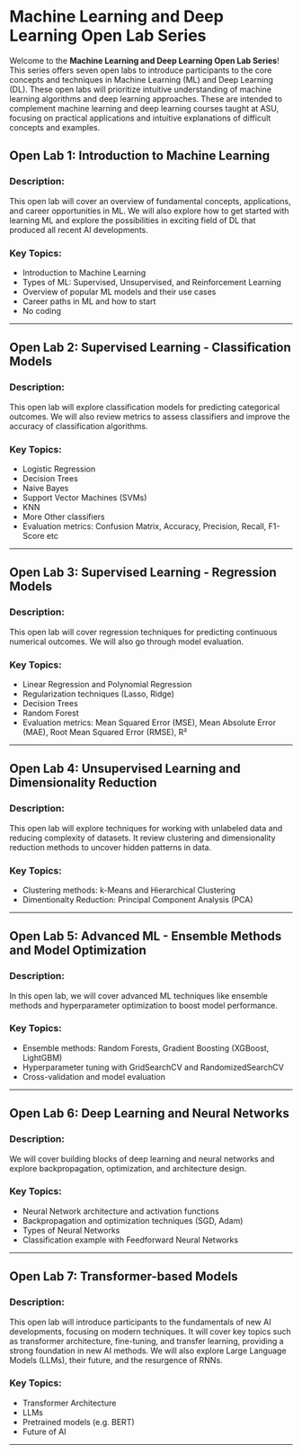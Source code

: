 # Machine Learning and Deep Learning Open Lab Series

Welcome to the **Machine Learning and Deep Learning Open Lab Series**! This series offers seven open labs to introduce participants to the core concepts and techniques in Machine Learning (ML) and Deep Learning (DL). These open labs will prioritize intuitive understanding of machine learning algorithms and deep learning approaches. These are intended to complement machine learning and deep learning courses taught at ASU, focusing on practical applications and intuitive explanations of difficult concepts and examples.


## **Open Lab 1: Introduction to Machine Learning**
### Description:  
This open lab will cover an overview of fundamental concepts, applications, and career opportunities in ML. We will also explore how to get started with learning ML and explore the possibilities in exciting field of DL that produced all recent AI developments.  

### Key Topics:  
- Introduction to Machine Learning  
- Types of ML: Supervised, Unsupervised, and Reinforcement Learning  
- Overview of popular ML models and their use cases  
- Career paths in ML and how to start
- No coding 

---
## **Open Lab 2: Supervised Learning - Classification Models**
### Description:  
This open lab will explore classification models for predicting categorical outcomes. We will also review metrics to assess classifiers and improve the accuracy of classification algorithms.  

### Key Topics:  
- Logistic Regression
- Decision Trees
- Naive Bayes  
- Support Vector Machines (SVMs)
- KNN
- More Other classifiers 
- Evaluation metrics: Confusion Matrix, Accuracy, Precision, Recall, F1-Score etc   
---

## **Open Lab 3: Supervised Learning - Regression Models**
### Description:  
This open lab will cover regression techniques for predicting continuous numerical outcomes. We will also go through model evaluation.  

### Key Topics:  
- Linear Regression and Polynomial Regression  
- Regularization techniques (Lasso, Ridge)
- Decision Trees
- Random Forest 
- Evaluation metrics: Mean Squared Error (MSE), Mean Absolute Error (MAE), Root Mean Squared Error (RMSE), R²  
---

## **Open Lab 4: Unsupervised Learning and Dimensionality Reduction**
### Description:  
This open lab will explore techniques for working with unlabeled data and reducing complexity of datasets. It review clustering and dimensionality reduction methods to uncover hidden patterns in data.  

### Key Topics:  
- Clustering methods: k-Means and Hierarchical Clustering  
- Dimentionalty Reduction: Principal Component Analysis (PCA)   

---

## **Open Lab 5: Advanced ML - Ensemble Methods and Model Optimization**
### Description:  
In this open lab, we will cover advanced ML techniques like ensemble methods and hyperparameter optimization to boost model performance.  

### Key Topics:  
- Ensemble methods: Random Forests, Gradient Boosting (XGBoost, LightGBM)  
- Hyperparameter tuning with GridSearchCV and RandomizedSearchCV  
- Cross-validation and model evaluation  

---

## **Open Lab 6: Deep Learning and Neural Networks**
### Description:  
We will cover building blocks of deep learning and neural networks and explore backpropagation, optimization, and architecture design.  

### Key Topics:  
- Neural Network architecture and activation functions  
- Backpropagation and optimization techniques (SGD, Adam)
- Types of Neural Networks 
- Classification example with Feedforward Neural Networks   

---

## **Open Lab 7: Transformer-based Models**
### Description:  
This open lab will introduce participants to the fundamentals of new AI developments, focusing on modern techniques. It will cover key topics such as transformer architecture, fine-tuning, and transfer learning, providing a strong foundation in new AI methods. We will also explore Large Language Models (LLMs), their future, and the resurgence of RNNs. 

### Key Topics:  
- Transformer Architecture
- LLMs
- Pretrained models (e.g. BERT)
- Future of AI  


---
